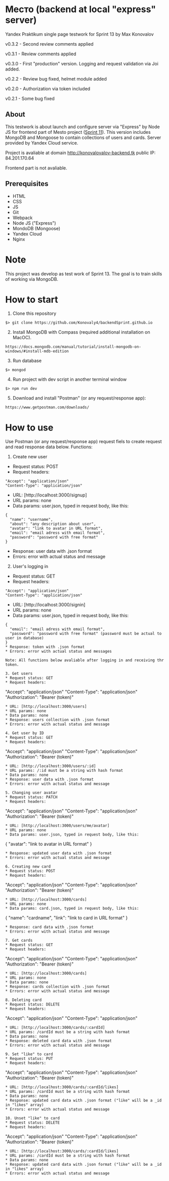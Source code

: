 # Место (backend at local "express" server)
Yandex Praktikum single page testwork for Sprint 13 by Max Konovalov

v0.3.2 - Second review comments applied

v0.3.1 - Review comments applied

v0.3.0 - First "production" version. Logging and request validation via Joi added.

v0.2.2 - Review bug fixed, helmet module added

v0.2.0 - Authorization via token included

v0.2.1 - Some bug fixed

## About
This testwork is about launch and configure server via "Express" by Node JS for frontend part of Mesto project ([Sprint 11](https://konovaly4.github.io/Praktikum_sprint_11.github.io/)). This version includes MongoDB and Mongoose to contain collections of users and cards. Server provided by Yandex Cloud service.

Project is avaliable at domain http://konovalovalov-backend.tk public IP: 84.201.170.64

Frontend part is not avaliable.

## Prerequisites

- HTML
- CSS
- JS
- Git
- Webpack
- Node JS ("Express")
- MondoDB (Mongoose)
- Yandex Cloud
- Nginx

# Note
This project was develop as test work of Sprint 13. The goal is to train skills of working via MongoDB. 

# How to start
1. Clone this repository
```
$> git clone https://github.com/Konovaly4/backendSprint.github.io
```
2. Install MongoDB with Compass (required additional installation on MacOC).
```
https://docs.mongodb.com/manual/tutorial/install-mongodb-on-windows/#install-mdb-edition
```
3. Run database
```
$> mongod
```
4. Run project with dev script in another terminal window
```
$> npm run dev
```
5. Download and install "Postman" (or any request/response app):
```
https://www.getpostman.com/downloads/
```
# How to use
Use Postman (or any request/response app) request fiels to create request and read response data below.
Functions:

1. Create new user
* Request status: POST
* Request headers: 
```
"Accept": "application/json"
"Content-Type": "application/json"
```
* URL: [http://localhost:3000/signup]
* URL params: none
* Data params: user.json, typed in request body, like this:
```
{
  "name": "username",
  "about": "any description about user",
  "avatar": "link to avatar in URL format",
  "email": "email adress with email format",
  "password": "password with free format"
}
```
* Response: user data with .json format
* Errors: error with actual status and message

2. User's logging in
* Request status: GET
* Request headers: 
```
"Accept": "application/json"
"Content-Type": "application/json"
```
* URL: [http://localhost:3000/signin]
* URL params: none
* Data params: user.json, typed in request body, like this:
```
{
  "email": "email adress with email format",
  "password": "password with free format" (password must be actual to user in database)
}
* Response: token with .json format
* Errors: error with actual status and messages

Note: All functions below avaliable after logging in and receiving thr token.

3. Get users
* Request status: GET
* Request headers: 
```
"Accept": "application/json"
"Content-Type": "application/json"
"Authorization": "Bearer (token)"
```
* URL: [http://localhost:3000/users]
* URL params: none
* Data params: none
* Response: users collection with .json format
* Errors: error with actual status and message

4. Get user by ID
* Request status: GET
* Request headers: 
```
"Accept": "application/json"
"Content-Type": "application/json"
"Authorization": "Bearer (token)"
```
* URL: [http://localhost:3000/users/:id]
* URL params: /:id must be a string with hash format
* Data params: none 
* Response: user data with .json format
* Errors: error with actual status and message

5. Changing user avatar
* Request status: PATCH
* Request headers: 
```
"Accept": "application/json"
"Content-Type": "application/json"
"Authorization": "Bearer (token)"
```
* URL: [http://localhost:3000/users/me/avatar]
* URL params: none
* Data params: user.json, typed in request body, like this:
```
{
  "avatar": "link to avatar in URL format"
}
```
* Response: updated user data with .json format
* Errors: error with actual status and message

6. Creating new card
* Request status: POST
* Request headers: 
```
"Accept": "application/json"
"Content-Type": "application/json"
"Authorization": "Bearer (token)"
```
* URL: [http://localhost:3000/cards]
* URL params: none
* Data params: card.json, typed in request body, like this:
```
{
  "name": "cardname",
  "link": "link to card in URL format"
}
```
* Response: card data with .json format
* Errors: error with actual status and message

7. Get cards
* Request status: GET
* Request headers: 
```
"Accept": "application/json"
"Content-Type": "application/json"
"Authorization": "Bearer (token)"
```
* URL: [http://localhost:3000/cards]
* URL params: none
* Data params: none
* Response: cards collection with .json format
* Errors: error with actual status and message

8. Deleting card 
* Request status: DELETE
* Request headers: 
```
"Accept": "application/json"
"Content-Type": "application/json"
```
* URL: [http://localhost:3000/cards/:cardId]
* URL params: /cardId must be a string with hash format
* Data params: none 
* Response: deleted card data with .json format
* Errors: error with actual status and message

9. Set "like" to card
* Request status: PUT
* Request headers: 
```
"Accept": "application/json"
"Content-Type": "application/json"
"Authorization": "Bearer (token)"
```
* URL: [http://localhost:3000/cards/:cardId/likes]
* URL params: /cardId must be a string with hash format
* Data params: none 
* Response: updated card data with .json format ("like" will be a _id in "likes" array)
* Errors: error with actual status and message

10. Unset "like" to card
* Request status: DELETE
* Request headers: 
```
"Accept": "application/json"
"Content-Type": "application/json"
"Authorization": "Bearer (token)"
```
* URL: [http://localhost:3000/cards/:cardId/likes]
* URL params: /cardId must be a string with hash format
* Data params: none 
* Response: updated card data with .json format ("like" will be a _id in "likes" array)
* Errors: error with actual status and message


